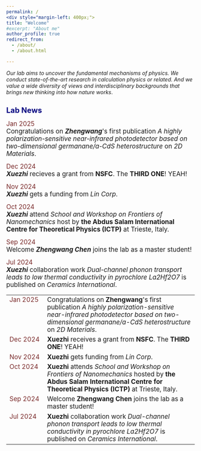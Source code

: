 ```yaml
---
permalink: /
<div style="margin-left: 400px;">
title: "Welcome"
#excerpt: "About me"
author_profile: true
redirect_from: 
  - /about/
  - /about.html

---
```






*Our lab aims to uncover the fundamental mechanisms of physics. We conduct state-of-the-art research in calculation physics or related. And we value a wide diversity of views and interdisciplinary backgrounds that brings new thinking into how nature works*.

<h1 style="color:	#000080; font-size: 20px;">Lab News</h1>

<span style="font-size:17px; color:	#7a2b2b;">Jan 2025  </span>  
<span style="font-size:17px">Congratulations on ***Zhengwang***'s first publication *A highly polarization-sensitive near-infrared photodetector based on two-dimensional germanane/a-CdS heterostructure* on *2D Materials*.</span>

<span style="font-size:17px; color:	#7a2b2b;">Dec 2024  </span>  
<span style="font-size:17px">***Xuezhi*** recieves a grant from **NSFC**. The **THIRD ONE**! YEAH! </span>  

<span style="font-size:17px; color:	#7a2b2b;">Nov 2024  </span>  
<span style="font-size:17px">***Xuezhi*** gets a funding from *Lin Corp*.</span>

<span style="font-size:17px; color:	#7a2b2b;">Oct 2024  </span>  
<span style="font-size:17px">***Xuezhi*** attend *School and Workshop on Frontiers of Nanomechanics* host by **the Abdus Salam International Centre for Theoretical Physics (ICTP)** at Trieste, Italy.</span>

<span style="font-size:17px; color:	#7a2b2b;">Sep 2024  </span>  
<span style="font-size:17px">Welcome ***Zhengwang Chen*** joins the lab as a master student!</span>

<span style="font-size:17px; color:	#7a2b2b;">Jul 2024    </span>  
<span style="font-size:17px">***Xuezhi*** collaboration work *Dual-channel phonon transport leads to low thermal conductivity in pyrochlore La2Hf2O7* is published on *Ceramics International*.</span>

<table style="width:100%; font-size:17px; border-collapse: collapse; border: none;">
  <tr>
    <td style="color:#7a2b2b; width:20%; border: none; vertical-align: top;">Jan 2025</td>
    <td style="border: none;">Congratulations on <strong>Zhengwang</strong>'s first publication <em>A highly polarization-sensitive near-infrared photodetector based on two-dimensional germanane/a-CdS heterostructure</em> on <em>2D Materials</em>.</td>
  </tr>
  <tr>
    <td style="color:#7a2b2b; border: none; vertical-align: top;">Dec 2024</td>
    <td style="border: none;"><strong>Xuezhi</strong> receives a grant from <strong>NSFC</strong>. The <strong>THIRD ONE</strong>! YEAH!</td>
  </tr>
  <tr>
    <td style="color:#7a2b2b; border: none; vertical-align: top;">Nov 2024</td>
    <td style="border: none;"><strong>Xuezhi</strong> gets funding from <em>Lin Corp</em>.</td>
  </tr>
  <tr>
    <td style="color:#7a2b2b; border: none; vertical-align: top;">Oct 2024</td>
    <td style="border: none;"><strong>Xuezhi</strong> attends <em>School and Workshop on Frontiers of Nanomechanics</em> hosted by <strong>the Abdus Salam International Centre for Theoretical Physics (ICTP)</strong> at Trieste, Italy.</td>
  </tr>
  <tr>
    <td style="color:#7a2b2b; border: none; vertical-align: top;">Sep 2024</td>
    <td style="border: none;">Welcome <strong>Zhengwang Chen</strong> joins the lab as a master student!</td>
  </tr>
  <tr>
    <td style="color:#7a2b2b; border: none; vertical-align: top;">Jul 2024</td>
    <td style="border: none;"><strong>Xuezhi</strong> collaboration work <em>Dual-channel phonon transport leads to low thermal conductivity in pyrochlore La2Hf2O7</em> is published on <em>Ceramics International</em>.</td>
  </tr>
</table>
